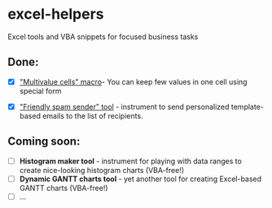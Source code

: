 # excel-helpers
Excel tools and VBA snippets for focused business tasks

## Done:
- [x] ["Multivalue cells" macro](https://github.com/sergey-frolov-pets/excel-helpers/tree/master/tools/multivalue_cells)- You can keep few values in one cell using special form

- [x] ["Friendly spam sender" tool](https://github.com/sergey-frolov-pets/excel-helpers/tree/master/tools/friendly_spam) - instrument to send personalized template-based emails to the list of recipients.

## Coming soon:
- [ ] **Histogram maker tool** - instrument for playing with data ranges to create nice-looking histogram charts (VBA-free!)
- [ ] **Dynamic GANTT charts tool** - yet another tool for creating Excel-based GANTT charts (VBA-free!)
- [ ] ...
